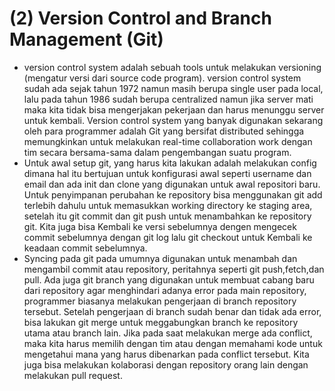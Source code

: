 # (2) Version Control and Branch Management (Git)
- version control system adalah sebuah tools untuk melakukan versioning (mengatur versi dari source code program). version control system sudah ada sejak tahun 1972 namun masih berupa single user pada local, lalu pada tahun 1986 sudah berupa centralized namun jika server mati maka kita tidak bisa mengerjakan pekerjaan dan harus menunggu server untuk kembali. Version control system yang banyak digunakan sekarang oleh para programmer adalah Git yang bersifat distributed sehingga memungkinkan untuk melakukan real-time collaboration work dengan tim secara bersama-sama dalam pengembangan suatu program.
- Untuk awal setup git, yang harus kita lakukan adalah melakukan config dimana hal itu bertujuan untuk konfigurasi awal seperti username dan email dan ada init dan clone yang digunakan untuk awal repositori baru. Untuk penyimpanan perubahan ke repository bisa menggunakan git add terlebih dahulu untuk memasukkan working directory ke staging area, setelah itu git commit dan git push untuk menambahkan ke repository git. Kita juga bisa Kembali ke versi sebelumnya dengen mengecek commit sebelumnya dengan git log lalu git checkout untuk Kembali ke keadaan commit sebelumnya.
- Syncing pada git pada umumnya digunakan untuk menambah dan mengambil commit atau repository, peritahnya seperti git push,fetch,dan pull. Ada juga git branch yang digunakan untuk membuat cabang baru dari repository agar menghindari adanya error pada main repository, programmer biasanya melakukan pengerjaan di branch repository tersebut. Setelah pengerjaan di branch sudah benar dan tidak ada error, bisa lakukan git merge untuk meggabungkan branch ke repository utama atau branch lain. Jika pada saat melakukan merge ada conflict, maka kita harus memilih dengan tim atau dengan memahami kode untuk mengetahui mana yang harus dibenarkan pada conflict tersebut. Kita juga bisa melakukan kolaborasi dengan repository orang lain dengan melakukan pull request. 